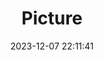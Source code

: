 ---
weight: 1
images:
- /images/edited/76.jpeg
title: Picture
date: 2023-12-07 22:11:41
tags: [luminarneo,work,ilce7m3]
---
